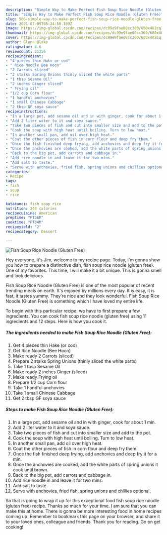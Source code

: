 ```yaml
---
description: "Simple Way to Make Perfect Fish Soup Rice Noodle (Gluten Free)"
title: "Simple Way to Make Perfect Fish Soup Rice Noodle (Gluten Free)"
slug: 506-simple-way-to-make-perfect-fish-soup-rice-noodle-gluten-free
date: 2021-07-09T05:24:50.109Z
image: https://img-global.cpcdn.com/recipes/dc99e9fae08cc360/680x482cq70/fish-soup-rice-noodle-gluten-free-recipe-main-photo.jpg
thumbnail: https://img-global.cpcdn.com/recipes/dc99e9fae08cc360/680x482cq70/fish-soup-rice-noodle-gluten-free-recipe-main-photo.jpg
cover: https://img-global.cpcdn.com/recipes/dc99e9fae08cc360/680x482cq70/fish-soup-rice-noodle-gluten-free-recipe-main-photo.jpg
author: Glenn Blake
ratingvalue: 4.6
reviewcount: 21356
recipeingredient:
- "4 pieces thin Hake or cod"
- " Rice Noodle Bee Hoon"
- "2 Carrots sliced"
- "2 stalks Spring Unions thinly sliced the white parts"
- "1 tbsp Sesame Oil"
- "2 inches Ginger sliced"
- " Frying oil"
- "1/2 cup Corn flour"
- "1 handful anchovies"
- "1 small Chinese Cabbage"
- "2 tbsp GF soya sauce"
recipeinstructions:
- "In a large pot, add sesame oil and in with ginger, cook for about 1 min."
- "Add 2 liter water to it and soya sauce."
- "Take two pieces of fish and cut into smaller size and add to the pot."
- "Cook the soup with high heat until boiling. Turn to low heat."
- "In another small pan, add oil over high heat."
- "Coat the other pieces of fish in corn flour and deep fry them."
- "Once the fish finished deep frying, add anchovies and deep fry it for a min."
- "Once the anchovies are cooked, add the white parts of spring unions it cook until brown."
- "Back to the big pot, add carrots and cabbage in."
- "Add rice noodle in and leave it for two mins."
- "Add salt to taste."
- "Serve with anchovies, fried fish, spring unions and chillies optional."
categories:
- Recipe
tags:
- fish
- soup
- rice

katakunci: fish soup rice 
nutrition: 244 calories
recipecuisine: American
preptime: "PT36M"
cooktime: "PT34M"
recipeyield: "2"
recipecategory: Dessert

---
```



![Fish Soup Rice Noodle (Gluten Free)](https://img-global.cpcdn.com/recipes/dc99e9fae08cc360/680x482cq70/fish-soup-rice-noodle-gluten-free-recipe-main-photo.jpg)

Hey everyone, it's Jim, welcome to my recipe page. Today, I'm gonna show you how to prepare a distinctive dish, fish soup rice noodle (gluten free). One of my favorites. This time, I will make it a bit unique. This is gonna smell and look delicious.



Fish Soup Rice Noodle (Gluten Free) is one of the most popular of recent trending meals on earth. It's enjoyed by millions every day. It is easy, it is fast, it tastes yummy. They're nice and they look wonderful. Fish Soup Rice Noodle (Gluten Free) is something which I have loved my entire life.


To begin with this particular recipe, we have to first prepare a few ingredients. You can cook fish soup rice noodle (gluten free) using 11 ingredients and 12 steps. Here is how you cook it.

<!--inarticleads1-->

##### The ingredients needed to make Fish Soup Rice Noodle (Gluten Free):

1. Get 4 pieces thin Hake (or cod)
1. Get  Rice Noodle (Bee Hoon)
1. Make ready 2 Carrots (sliced)
1. Prepare 2 stalks Spring Unions (thinly sliced the white parts)
1. Take 1 tbsp Sesame Oil
1. Make ready 2 inches Ginger (sliced)
1. Make ready  Frying oil
1. Prepare 1/2 cup Corn flour
1. Take 1 handful anchovies
1. Take 1 small Chinese Cabbage
1. Get 2 tbsp GF soya sauce




<!--inarticleads2-->

##### Steps to make Fish Soup Rice Noodle (Gluten Free):

1. In a large pot, add sesame oil and in with ginger, cook for about 1 min.
1. Add 2 liter water to it and soya sauce.
1. Take two pieces of fish and cut into smaller size and add to the pot.
1. Cook the soup with high heat until boiling. Turn to low heat.
1. In another small pan, add oil over high heat.
1. Coat the other pieces of fish in corn flour and deep fry them.
1. Once the fish finished deep frying, add anchovies and deep fry it for a min.
1. Once the anchovies are cooked, add the white parts of spring unions it cook until brown.
1. Back to the big pot, add carrots and cabbage in.
1. Add rice noodle in and leave it for two mins.
1. Add salt to taste.
1. Serve with anchovies, fried fish, spring unions and chillies optional.




So that is going to wrap it up for this exceptional food fish soup rice noodle (gluten free) recipe. Thanks so much for your time. I am sure that you can make this at home. There is gonna be more interesting food in home recipes coming up. Remember to bookmark this page on your browser, and share it to your loved ones, colleague and friends. Thank you for reading. Go on get cooking!
